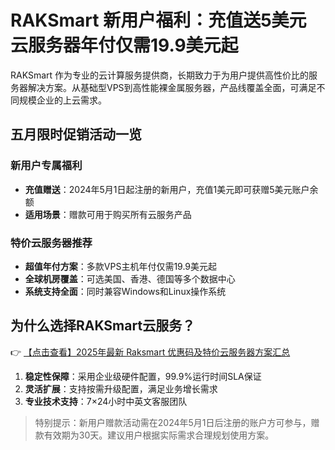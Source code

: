 # RAKSmart 新用户福利：充值送5美元 云服务器年付仅需19.9美元起

RAKSmart 作为专业的云计算服务提供商，长期致力于为用户提供高性价比的服务器解决方案。从基础型VPS到高性能裸金属服务器，产品线覆盖全面，可满足不同规模企业的上云需求。

## 五月限时促销活动一览

### 新用户专属福利
- **充值赠送**：2024年5月1日起注册的新用户，充值1美元即可获赠5美元账户余额
- **适用场景**：赠款可用于购买所有云服务产品

### 特价云服务器推荐
- **超值年付方案**：多款VPS主机年付仅需19.9美元起
- **全球机房覆盖**：可选美国、香港、德国等多个数据中心
- **系统支持全面**：同时兼容Windows和Linux操作系统

## 为什么选择RAKSmart云服务？

👉 [【点击查看】2025年最新 Raksmart 优惠码及特价云服务器方案汇总](https://bit.ly/raksmart)

1. **稳定性保障**：采用企业级硬件配置，99.9%运行时间SLA保证
2. **灵活扩展**：支持按需升级配置，满足业务增长需求
3. **专业技术支持**：7×24小时中英文客服团队

> 特别提示：新用户赠款活动需在2024年5月1日后注册的账户方可参与，赠款有效期为30天。建议用户根据实际需求合理规划使用方案。
